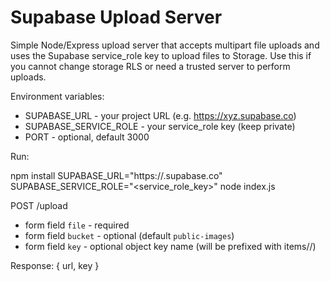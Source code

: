 # Supabase Upload Server

Simple Node/Express upload server that accepts multipart file uploads and uses the Supabase service_role key to upload files to Storage. Use this if you cannot change storage RLS or need a trusted server to perform uploads.

Environment variables:

-   SUPABASE_URL - your project URL (e.g. https://xyz.supabase.co)
-   SUPABASE_SERVICE_ROLE - your service_role key (keep private)
-   PORT - optional, default 3000

Run:

npm install
SUPABASE_URL="https://<project>.supabase.co" SUPABASE_SERVICE_ROLE="<service_role_key>" node index.js

POST /upload

-   form field `file` - required
-   form field `bucket` - optional (default `public-images`)
-   form field `key` - optional object key name (will be prefixed with items/<timestamp>/)

Response: { url, key }
